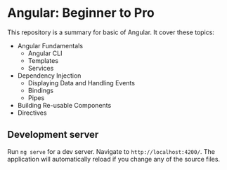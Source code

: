 # Angular: Beginner to Pro

This repository is a summary for basic of Angular. It cover these topics:

- Angular Fundamentals
  - Angular CLI
  - Templates
  -  Services
- Dependency Injection 
  - Displaying Data and Handling Events 
  - Bindings
  - Pipes
- Building Re-usable Components
- Directives 

## Development server

Run `ng serve` for a dev server. Navigate to `http://localhost:4200/`. The application will automatically reload if you change any of the source files.

